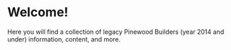 # Welcome!
Here you will find a collection of legacy Pinewood Builders (year 2014 and under) information, content, and more.
